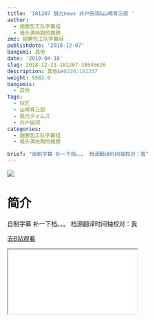 ```yaml
---
title: '181207 脱力news 井户田润&山崎育三郎 '
author:
  - 翅膀包工队字幕组
  - 墙头满地跑的翅膀
zmz: 翅膀包工队字幕组
publishdate: '2018-12-07'
bangumi: 其他
date: '2019-04-18'
slug: 2018-12-21-181207-38646626
description: 其他&#8226;181207
weight: 9582.0
bangumis:
  - 其他
tags:
  - 综艺
  - 山崎育三郎
  - 脱力タイムズ
  - 井户田润
categories:
  - 翅膀包工队字幕组
  - 墙头满地跑的翅膀

brief: "自制字幕 补一下档。。。 档源翻译时间轴校对：我"
---
```

![](https://i.imgur.com/GfWRmH5.jpg)
# 简介  
自制字幕
补一下档。。。
档源翻译时间轴校对：我  

[去B站观看](https://www.bilibili.com/video/av38646626/)
<div class ="resp-container"><iframe class="testiframe" src="//player.bilibili.com/player.html?aid=38646626"", scrolling="no", allowfullscreen="true" > </iframe></div> 
